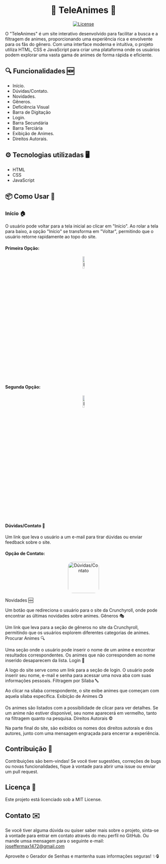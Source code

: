 <h1 align="center">🎥 TeleAnimes 👾</h1>

<p align="center">
  <a href="https://opensource.org/licenses/MIT">
    <img src="https://img.shields.io/badge/License-MIT-blue.svg" alt="License">
  </a>
</p>

O "TeleAnimes" é um site interativo desenvolvido para facilitar a busca e a filtragem de animes, proporcionando uma experiência rica e envolvente para os fãs do gênero. Com uma interface moderna e intuitiva, o projeto utiliza HTML, CSS e JavaScript para criar uma plataforma onde os usuários podem explorar uma vasta gama de animes de forma rápida e eficiente.

## 🔍 Funcionalidades 🆕

- Início.
- Dúvidas/Contato.
- Novidades.
- Gêneros.
- Deficiência Visual
- Barra de Digitação
- Login.
- Barra Secundária	
- Barra Terciária
- Exibição de Animes.
- Direitos Autorais.

## ⚙️ Tecnologias utilizadas 🖥️

- HTML
- CSS
- JavaScript

## 📦 Como Usar 📄

### Início 🏠
O usuário pode voltar para a tela inicial ao clicar em "Início". Ao rolar a tela para baixo, a opção "Início" se transforma em "Voltar", permitindo que o usuário retorne rapidamente ao topo do site.

#### Primeira Opção:
<p align="center">
  <img src="https://github.com/user-attachments/assets/de08d3ca-1ddc-486f-860f-bf1bed0a55a1" alt="Início/Voltar" style="border-radius: 15px; width: 10%; max-width: 60px;">
</p>

#### Segunda Opção:
<p align="center">
  <img src="https://github.com/user-attachments/assets/df53c330-4b9c-493f-b07c-d28e489c4038" alt="Início/Voltar" style="border-radius: 15px; width: 10%; max-width: 60px;">
</p>

#### Dúvidas/Contato 📧
Um link que leva o usuário a um e-mail para tirar dúvidas ou enviar feedback sobre o site.

#### Opção de Contato:
<p align="center">
  <img src="https://img.icons8.com/ios-filled/50/000000/email.png" alt="Dúvidas/Contato" style="border-radius: 15px; width: 100px; height: 100px;">
</p>

Novidades 🆕

Um botão que redireciona o usuário para o site da Crunchyroll, onde pode encontrar as últimas novidades sobre animes.
Gêneros 🎭

Um link que leva para a seção de gêneros no site da Crunchyroll, permitindo que os usuários explorem diferentes categorias de animes.
Procurar Animes 🔍

Uma seção onde o usuário pode inserir o nome de um anime e encontrar resultados correspondentes.
Os animes que não correspondem ao nome inserido desaparecem da lista.
Login 🔑

A logo do site serve como um link para a seção de login.
O usuário pode inserir seu nome, e-mail e senha para acessar uma nova aba com suas informações pessoais.
Filtragem por Sílaba 🔤

Ao clicar na sílaba correspondente, o site exibe animes que começam com aquela sílaba específica.
Exibição de Animes 📺

Os animes são listados com a possibilidade de clicar para ver detalhes.
Se um anime não estiver disponível, seu nome aparecerá em vermelho, tanto na filtragem quanto na pesquisa.
Direitos Autorais ©️

Na parte final do site, são exibidos os nomes dos direitos autorais e dos autores, junto com uma mensagem engraçada para encerrar a experiência.

## Contribuição 🤝

Contribuições são bem-vindas! Se você tiver sugestões, correções de bugs ou novas funcionalidades, fique à vontade para abrir uma issue ou enviar um pull request.

## Licença 📜
Este projeto está licenciado sob a MIT License.

## Contato ✉️
Se você tiver alguma dúvida ou quiser saber mais sobre o projeto, sinta-se à vontade para entrar em contato através do meu perfil no GitHub. Ou mande umsa mensagem para o seguinte e-mail: joseffermax1472@gmail.com

Aproveite o Gerador de Senhas e mantenha suas informações seguras! ✨🔒
